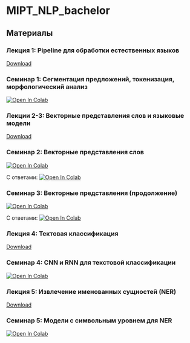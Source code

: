 # MIPT_NLP_bachelor

## Материалы
### Лекция 1: Pipeline для обработки естественных языков
[Download](https://github.com/Shnurre/MIPT_NLP_bachelor/raw/master/NLP_pipeline.pptx)

### Семинар 1: Сегментация предложений, токенизация, морфологический анализ
[![Open In Colab](https://colab.research.google.com/assets/colab-badge.svg)](https://colab.research.google.com/drive/1IPRWj0gPa6gyfFAkwU6pjBGrdxkdso2D)

### Лекции 2-3: Векторные представления слов и языковые модели
[Download](https://github.com/Shnurre/MIPT_NLP_bachelor/raw/master/NLP_embeddings_lm.pptx)

### Семинар 2: Векторные представления слов
[![Open In Colab](https://colab.research.google.com/assets/colab-badge.svg)](https://colab.research.google.com/drive/1toknzsLSPhcp0wsvh9gV16WRuLtqeJn1)

С ответами:
[![Open In Colab](https://colab.research.google.com/assets/colab-badge.svg)](https://colab.research.google.com/drive/1ELZP1Y9rmXgVEPLq4nDavVE_1jK0f49s)

### Семинар 3: Векторные представления (продолжение)
[![Open In Colab](https://colab.research.google.com/assets/colab-badge.svg)](https://colab.research.google.com/drive/1qbuYf1aXxXfsxUSGGHXwMmtFA7Z274Gw)

С ответами:
[![Open In Colab](https://colab.research.google.com/assets/colab-badge.svg)](https://colab.research.google.com/drive/15yzSe296l5wDHx7W31VB9VrCgF-TUW6O)

### Лекция 4: Тектовая классификация
[Download](https://github.com/Shnurre/MIPT_NLP_bachelor/raw/master/NLP_text_classification.ipynb)

### Семинар 4: CNN и RNN для текстовой классификации
[![Open In Colab](https://colab.research.google.com/assets/colab-badge.svg)](https://colab.research.google.com/drive/1woA9rMcNHbf6wHOEvRrxrRIYgbPAYcwP)

### Лекция 5: Извлечение именованных сущностей (NER)
[Download](https://github.com/Shnurre/MIPT_NLP_bachelor/blob/master/NER_rus_new.pptx)

### Семинар 5: Модели с символьным уровнем для NER
[![Open In Colab](https://colab.research.google.com/assets/colab-badge.svg)](https://colab.research.google.com/drive/1jVDatpwvC6cZr2P984Taa3kwk0ytZsUH)
